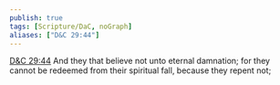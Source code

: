```yaml
---
publish: true
tags: [Scripture/DaC, noGraph]
aliases: ["D&C 29:44"]
---
```

[D&C 29:44](https://churchofjesuschrist.org/study/scriptures/dc-testament/dc/29?lang=eng&id=p44#p44) And they that believe not unto eternal damnation; for they cannot be redeemed from their spiritual fall, because they repent not;
